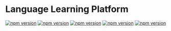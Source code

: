 # Language Learning Platform

[![npm version](https://img.shields.io/badge/react-7.0.1-blue)](https://www.npmjs.com/package/react/v/7.0.1)
[![npm version](https://img.shields.io/badge/typescript-4.0.3-blue)](https://www.npmjs.com/package/typescript/v/4.0.3)
[![npm version](https://img.shields.io/badge/redux-4.0.5-blue)](https://www.npmjs.com/package/redux/v/4.0.3)
[![npm version](https://img.shields.io/badge/eslint-7.11.0-blue)](https://www.npmjs.com/package/eslint/v/7.11.0)
[![npm version](https://img.shields.io/badge/webpack-5.10.0-blue)](https://www.npmjs.com/package/webpack/v/5.10.0)